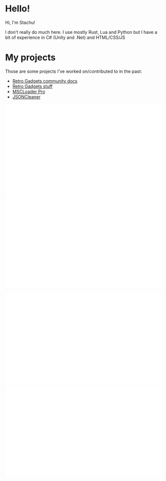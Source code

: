 # Hello!
Hi, I'm Stachu!

I don't really do much here.
I use mostly Rust, Lua and Python but I have a bit of experience in C# (Unity and .Net) and HTML/CSS/JS

# My projects
Those are some projects I've worked on/contributed to in the past:
* [Retro Gadgets community docs](https://github.com/NexTre-dev/retro-gadgets-docs/)
* [Retro Gadgets stuff](https://github.com/Tresquel/rgGadgets)
* [MSCLoader Pro](https://github.com/MSCLoaderPro/MSCModLoaderPro)
* [JSONCleaner](https://github.com/Tresquel/JSONCleaner)

![](https://raw.githubusercontent.com/Tresquel/github-stats/master/generated/overview.svg#gh-dark-mode-only)
![](https://raw.githubusercontent.com/Tresquel/github-stats/master/generated/overview.svg#gh-light-mode-only)

![](https://raw.githubusercontent.com/Tresquel/github-stats/master/generated/languages.svg#gh-dark-mode-only)
![](https://raw.githubusercontent.com/Tresquel/github-stats/master/generated/languages.svg#gh-light-mode-only)
